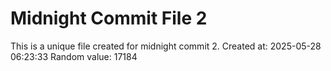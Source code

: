 # Midnight Commit File 2

This is a unique file created for midnight commit 2.
Created at: 2025-05-28 06:23:33
Random value: 17184
